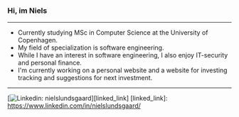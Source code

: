 ### Hi, im Niels

---

- Currently studying MSc in Computer Science at the University of Copenhagen.
- My field of specialization is software engineering.
- While I have an interest in software engineering, I also enjoy IT-security and personal finance. 
- I'm currently working on a personal website and a website for investing tracking and suggestions for next investment. 

---

[![Linkedin: nielslundsgaard](https://img.shields.io/badge/nielslundsgaard-blue?style=flat&logo=Linkedin&logoColor=white)][linked_link]
[linked_link]: https://www.linkedin.com/in/nielslundsgaard/

<!--
**Nillerh/Nillerh** is a ✨ _special_ ✨ repository because its `README.md` (this file) appears on your GitHub profile.

Here are some ideas to get you started:

- 🔭 I’m currently working on ...
- 🌱 I’m currently learning ...
- 👯 I’m looking to collaborate on ...
- 🤔 I’m looking for help with ...
- 💬 Ask me about ...
- 📫 How to reach me: ...
- 😄 Pronouns: ...
- ⚡ Fun fact: ...
-->
